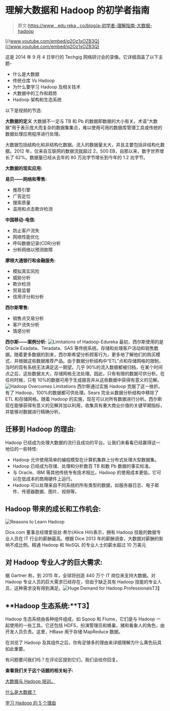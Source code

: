 # 理解大数据和 Hadoop 的初学者指南

> 原文:[https://www . edu reka . co/blog/a-初学者-理解指南-大数据-hadoop](https://www.edureka.co/blog/a-beginners-guide-to-understanding-big-data-and-hadoop)

[//www.youtube.com/embed/q2Oz1xOZB3Q](//www.youtube.com/embed/q2Oz1xOZB3Q)﻿

这是 2014 年 9 月 4 日举行的 Techgig 网络研讨会的录像。它详细涵盖了以下主题-

*   什么是大数据
*   传统仓库 Vs Hadoop
*   为什么要学习 Hadoop 及相关技术
*   大数据中的工作和趋势
*   Hadoop 架构和生态系统

以下是视频的节选:

**大数据的定义** 大数据不一定与 TB 和 Pb 的数据即数据的大小有关。术语“大数据”用于表示庞大而复杂的数据集集合，难以使用可用的数据库管理工具或传统的数据处理应用程序进行处理。

大数据包括结构化和非结构化数据。流入的数据量太大，并且主要包括非结构化数据。2012 年，仅来自互联网的数据流就超过 2，500 EB，自那以来，数字世界增长了 62%。数据量已经从去年的 80 万兆字节增长到今年的 1.2 兆字节。

**大数据的现实应用:**

**易贝——网络和零售:**

*   推荐引擎
*   广告定位
*   搜索质量
*   滥用和点击欺诈检测

**中国移动-电信:**

*   防止客户流失
*   网络性能优化
*   呼叫数据记录(CDR)分析
*   分析网络以预测故障

**摩根大通银行和金融服务:**

*   模拟真实风险
*   威胁分析
*   欺诈检测
*   贸易监督
*   信用评分和分析

**西尔斯零售:**

*   销售点交易分析
*   客户流失分析
*   情感分析

**西尔斯——案例分析:** ![Limitations of Hadoop-Edureka](../Images/3262edd82d3b48431e25d2f5da3f0bb1.png "Limitations of Hadoop") 最初，西尔斯使用的是 Oracle Exadata、Teradata、SAS 等传统系统。存储和处理客户活动和销售数据。随着更多数据的到来，西尔斯希望分析顾客行为，更多地了解他们的购买模式，并根据这些数据推荐产品。由于数据分析结构中“ETL”点和存储网格的限制，当时的现有系统无法满足这一期望。几乎 90%的流入数据都被归档，在某个时间点之后，这些数据太大，存储网格无法处理。因此，只有有限的数据可供分析。在任何时候，只有 10%的数据可用于生成报告并从这些数据中获得有意义的见解。 ![Hadoop Overcomes Limitations](../Images/bfb0b1db47f5225f0915dcb34d38acaa.png "Hadoop Overcomes Limitations") 西尔斯通过实施 Hadoop 克服了这一挫折。有了 Hadoop，100%的数据都可供处理。Sears 完全从数据分析结构中移除了 ETL 和存储网格。随着 Hadoop 的实施，现在可以对所有数据进行分析。西尔斯现在能够获得有意义的见解并加以利用，收集具有重大商业价值的关键早期指标，并能够对数据进行精确分析。

## **迁移到 Hadoop 的理由:**

Hadoop 已经成为处理大数据的流行且成功的平台。让我们来看看已经赢得这一地位的一些特性:

*   Hadoop 允许使用简单的编程模型在计算机集群上分布式处理大型数据集。
*   Hadoop 已经成为存储、处理和分析数百 TB 和数 Pb 数据的事实标准。
*   与 Oracle、IBM 等其他传统专有技术相比，Hadoop 的使用成本更低。它可以在低成本的商用硬件上运行。
*   Hadoop 可以处理来自不同系统的所有类型的数据，如服务器日志、电子邮件、传感器数据、图片、视频等。

## **Hadoop 带来的成长和工作机会:**

![Reasons to Learn Hadoop](../Images/b9d0c1abc975ed41d733e0e1e117f321.png "Reasons to Learn Hadoop")

Dice.com 董事总经理爱丽丝·希尔(Alice Hill)表示，拥有 Hadoop 技能的数据专业人员在 IT 行业的薪酬最高。根据 Dice 2013 年的薪酬调查，大数据对薪酬的影响不成比例。精通 Hadoop 和 NoSQL 的专业人士的薪水超过 10 万美元

## **对 Hadoop 专业人才的巨大需求:**

据 Gartner 称，到 2015 年，全球将创造 440 万个 IT 岗位来支持大数据。对 Hadoop 专业人员的巨大需求已经存在，但由于缺乏具有 Hadoop 技能的专业人员，这种需求没有得到满足。![Huge Demand for Hadoop Professionals](../Images/a7282b8d0fc94d62536f0ab296a8dcbd.png "Huge Demand for Hadoop Professionals")T3】

## **Hadoop 生态系统:**T3】

Hadoop 生态系统由各种组件组成，如 Sqoop 和 Flume，它们是与 Hadoop 一起使用的一些工具。它还包括 HDFS，扮演管理员和蜂巢，猪和看象人的角色，由开发人员负责。这里，HBase 用于存储 MapReduce 数据。

在浏览了 Hadoop 及其组件之后，你有足够多的理由来详细理解为什么黄色玩具如此重要。

有问题要问我们吗？在评论区提到它们，我们会给你回复。

**查看我们关于这个话题的相关帖子:**

[大数据与 Hadoop 培训。](https://www.edureka.co/big-data-and-hadoop)

[什么是大数据？](https://www.edureka.co/blog/what-is-big-data/ "Answering the Big Question : What is Big Data")

[学习 Hadoop 的 5 个理由](https://www.edureka.co/blog/5-reasons-to-learn-hadoop "5 Reasons to Learn Hadoop")